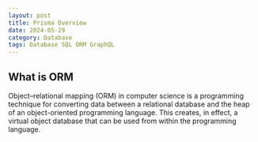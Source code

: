```yaml
---
layout: post
title: Prisma Overview
date: 2024-05-29
category: Database
tags: Database SQL ORM GraphQL
---
```


## What is ORM

Object–relational mapping (ORM) in computer science is a programming technique for converting data between a relational database and the heap of an object-oriented programming language. This creates, in effect, a virtual object database that can be used from within the programming language.



